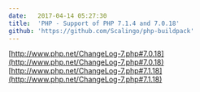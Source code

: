 ```yaml
---
date:	2017-04-14 05:27:30
title:	'PHP - Support of PHP 7.1.4 and 7.0.18'
github: 'https://github.com/Scalingo/php-buildpack'
---
```


[http://www.php.net/ChangeLog-7.php#7.0.18](http://www.php.net/ChangeLog-7.php#7.0.18)
[http://www.php.net/ChangeLog-7.php#7.1.18](http://www.php.net/ChangeLog-7.php#7.1.18)
